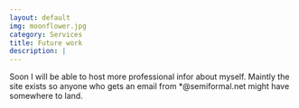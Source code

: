 ```yaml
---
layout: default
img: moonflower.jpg
category: Services
title: Future work
description: |
---
```

  Soon I will be able to host more professional infor about myself. Maintly the site exists so anyone who gets an email from *@semiformal.net might have somewhere to land.
